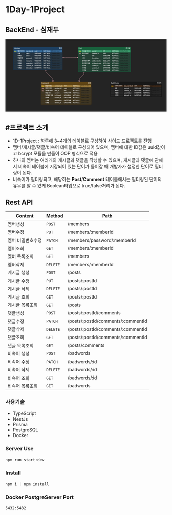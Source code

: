 # 1Day-1Project

## BackEnd - 심재두

 ![ERD](ERD1.PNG)

## #프로젝트 소개
- 1D-1Project : 하루에 3~4개의 테이블로 구성하여 사이드 프로젝트를 진행
- 멤버/게시글/댓글/비속어 테이블로 구성되어 있으며, 멤버에 대한 ID값은 uuid값이고 bcrypt 모듈을 만들어 OOP 형식으로 적용
- 하나의 멤버는 여러개의 게시글과 댓글을 작성할 수 있으며, 게시글과 댓글에 관해서 비속어 테이블에 저장되어 있는 단어가 들어갈 때 개발자가 설정한 단어로 필터링이 된다.
- 비속어가 필터링되고, 해당하는 **Post**/**Comment** 테이블에서는 필터링된 단어의 유무를 알 수 있게 Boolean타입으로 true/false처리가 된다.

## Rest API
| Content   | Method   | Path                               |
|-----------|----------|------------------------------------|
| 멤버생성      | `POST`   | /members                           |
| 멤버수정      | `PUT`    | /members/:memberId                 |
| 멤버 비밀번호수정 | `PATCH`  | /members/password/:memberId        |
| 멤버조회      | `GET`    | /members/:memberId                 |
| 멤버 목록조회   | `GET`    | /members                           |
| 멤버삭제      | `DELETE` | /members/:memberId                 |
| 게시글 생성    | `POST`   | /posts                             |
| 게시글 수정    | `PUT`    | /posts/:postId                     |
| 게시글 삭제    | `DELETE` | /posts/:postId                     |
| 게시글 조회    | `GET`    | /posts/:postId                     |
| 게시글 목록조회  | `GET`    | /posts                             |
| 댓글생성      | `POST`   | /posts/:postId/comments            |
| 댓글수정      | `PATCH`  | /posts/:postId/comments/:commentId |
| 댓글삭제      | `DELETE` | /posts/:postId/comments/:commentId |
| 댓글조회      | `GET`    | /posts/:postId/comments/:commentId |
| 댓글 목록조회   | `GET`    | /posts/comments                    |
| 비속어 생성    | `POST`   | /badwords                          |
| 비속어 수정    | `PATCH`  | /badwords/:id                      |
| 비속어 삭제    | `DELETE` | /badwords/:id                      |
| 비속어 조회    | `GET`    | /badwords/:id                      |
| 비속어 목록조회  | `GET`    | /badwords                          |

### 사용기술

- TypeScript
- NestJs
- Prisma
- PostgreSQL
- Docker



### Server Use

```bash
npm run start:dev
```

### Install
```angular2html
npm i | npm install
```

### Docker PostgreServer Port
```angular2html
5432:5432
```